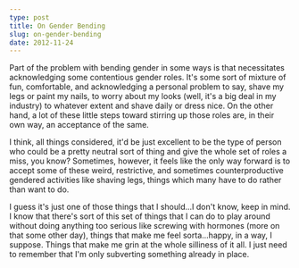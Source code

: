 ```yaml
---
type: post
title: On Gender Bending
slug: on-gender-bending
date: 2012-11-24
---
```


Part of the problem with bending gender in some ways is that necessitates acknowledging some contentious gender roles.  It's some sort of mixture of fun, comfortable, and acknowledging a personal problem to say, shave my legs or paint my nails, to worry about my looks (well, it's a big deal in my industry) to whatever extent and shave daily or dress nice.  On the other hand, a lot of these little steps toward stirring up those roles are, in their own way, an acceptance of the same.  

I think, all things considered, it'd be just excellent to be the type of person who could be a pretty neutral sort of thing and give the whole set of roles a miss, you know? Sometimes, however, it feels like the only way forward is to accept some of these weird, restrictive, and sometimes counterproductive gendered activities like shaving legs, things which many have to do rather than want to do.

I guess it's just one of those things that I should...I don't know, keep in mind.  I know that there's sort of this set of things that I can do to play around without doing anything too serious like screwing with hormones (more on that some other day), things that make me feel sorta...happy, in a way, I suppose.  Things that make me grin at the whole silliness of it all.  I just need to remember that I'm only subverting something already in place.
